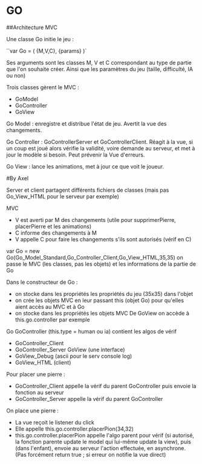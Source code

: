 # GO

##Architecture MVC

Une classe Go initie le jeu :

``var Go = ( {M,V,C}, {params} )`
	
Ses arguments sont les classes M, V et C correspondant au type de partie que l'on souhaite créer. Ainsi que les paramètres du jeu (taille, difficulté, IA ou non)

Trois classes gèrent le MVC :

- GoModel
- GoController
- GoView

Go Model : enregistre et distribue l'état de jeu. Avertit la vue des changements.

Go Controller : GoControllerServer et GoControllerClient. Réagit à la vue, si un coup est joué alors vérifie la validité, voire demande au serveur, et met à jour le modèle si besoin. Peut prévenir la Vue d'erreurs.

Go View : lance les animations, met à jour ce que voit le joueur.


#By Axel

Server et client partagent différents fichiers de classes (mais pas Go_View_HTML pour le serveur par exemple)

 
MVC
- V est averti par M des changements (utile pour supprimerPierre, placerPierre et les animations)
- C informe des changements à M
- V appelle C pour faire les changements s'ils sont autorisés (vérif en C)

var Go = new Go(Go_Model_Standard,Go_Controller_Client,Go_View_HTML,35,35) on passe le MVC (les classes, pas les objets) et les informations de la partie de Go

Dans le constructeur de Go :
- on stocke dans les propriétés les propriétés du jeu (35x35) dans l'objet
- on crée les objets MVC en leur passant this (objet Go) pour qu'elles aient accès au MVC et à Go
- on stocke dans les propriétés les objets MVC
De GoView on accède à this.go.controller par exemple

Go
GoController (this.type = human ou ia) contient les algos de vérif
- GoController_Client
- GoController_Server
GoView (une interface)
- GoView_Debug (ascii pour le serv console log)
- GoView_HTML (client)

Pour placer une pierre :
- GoController_Client appelle la vérif du parent GoController puis envoie la fonction au serveur
- GoController_Server appelle la vérif du parent GoController

On place une pierre :
- La vue reçoit le listener du click
- Elle appelle this.go.controller.placerPion(34,32)
- this.go.controller.placerPion appelle l'algo parent pour vérif (si autorisé, la fonction parente update le model qui lui-même update la view), puis (dans l'enfant), envoie au serveur l'action effectuée, en asynchrone.  (Pas forcément return true ; si erreur on notifie la vue direct)